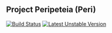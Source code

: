 ## Project Peripeteia (Peri)

[![Build Status](https://magnum.travis-ci.com/bcarroll22/peripeteia.svg?token=6BcpaX3WFV4g3ApyWWFr&branch=master)](https://magnum.travis-ci.com/bcarroll22/peripeteia)
[![Latest Unstable Version](http://img.shields.io/badge/Unstable-0.1.0-orange.svg)](https://github.com/bcarroll22/peripeteia)